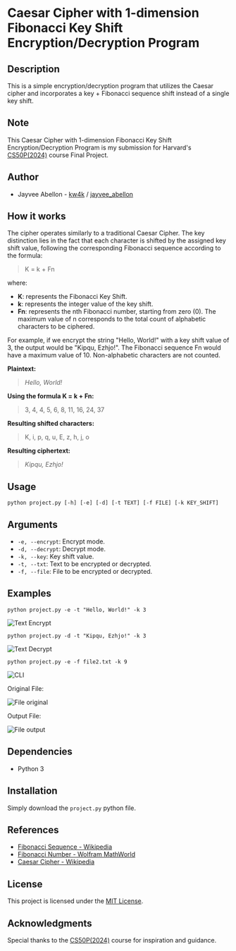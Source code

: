 
# Caesar Cipher with 1-dimension Fibonacci Key Shift Encryption/Decryption Program

## Description
This is a simple encryption/decryption program that utilizes the Caesar cipher and incorporates a key + Fibonacci sequence shift instead of a single key shift.

## Note

This Caesar Cipher with 1-dimension Fibonacci Key Shift Encryption/Decryption Program is my submission for Harvard's [CS50P(2024)](https://cs50.harvard.edu/python/2022/) course Final Project.

## Author

- Jayvee Abellon - [kw4k](https://www.github.com/kw4k) / [jayvee_abellon](https://profile.edx.org/u/jayvee_abellon)

## How it works

The cipher operates similarly to a traditional Caesar Cipher. The key distinction lies in the fact that each character is shifted by the assigned key shift value, following the corresponding Fibonacci sequence according to the formula:

> K = k + Fn

where:

- **K**: represents the Fibonacci Key Shift.
- **k**: represents the integer value of the key shift.
- **Fn**: represents the nth Fibonacci number, starting from zero (0). The maximum value of n corresponds to the total count of alphabetic characters to be ciphered.

For example, if we encrypt the string "Hello, World!" with a key shift value of 3, the output would be "Kipqu, Ezhjo!". The Fibonacci sequence Fn would have a maximum value of 10. Non-alphabetic characters are not counted.

**Plaintext:**
> *Hello, World!*

**Using the formula K = k + Fn:**

> 3, 4, 4, 5, 6, 8, 11, 16, 24, 37

**Resulting shifted characters:**

> K, i, p, q, u, E, z, h, j, o

**Resulting ciphertext:**

> *Kipqu, Ezhjo!*


## Usage

```python project.py [-h] [-e] [-d] [-t TEXT] [-f FILE] [-k KEY_SHIFT]```

## Arguments
- `-e, --encrypt`: Encrypt mode.
- `-d, --decrypt`: Decrypt mode.
- `-k, --key`: Key shift value.
- `-t, --txt`: Text to be encrypted or decrypted.
- `-f, --file`: File to be encrypted or decrypted.

## Examples

```python project.py -e -t "Hello, World!" -k 3```

![Text Encrypt](https://i.imgur.com/CYVjV9j.png)

```python project.py -d -t "Kipqu, Ezhjo!" -k 3```

![Text Decrypt](https://i.imgur.com/5miluRt.png)

```python project.py -e -f file2.txt -k 9```

![CLI](https://i.imgur.com/j07B4ew.png)

Original File:

![File original](https://i.imgur.com/6dhYOXq.png)

Output File:

![File output](https://i.imgur.com/QSxeS6l.png)


## Dependencies

- Python 3

## Installation

Simply download the `project.py` python file.

## References

- [Fibonacci Sequence - Wikipedia](https://en.wikipedia.org/wiki/Fibonacci_sequence)
- [Fibonacci Number - Wolfram MathWorld](https://mathworld.wolfram.com/FibonacciNumber.html)
- [Caesar Cipher - Wikipedia](https://en.wikipedia.org/wiki/Caesar_cipher)

## License
This project is licensed under the [MIT License](LICENSE).

## Acknowledgments
Special thanks to the [CS50P(2024)](https://cs50.harvard.edu/python/2022/) course for inspiration and guidance.
